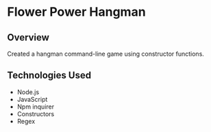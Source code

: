 # Flower Power Hangman

## Overview

Created a hangman command-line game using constructor functions.

## Technologies Used
* Node.js
* JavaScript
* Npm inquirer
* Constructors
* Regex
